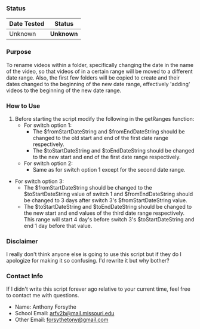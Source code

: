 ### Status
|Date Tested|Status|
|:----------|------|
|Unknown    |**Unknown**|


### Purpose

To rename videos within a folder, specifically changing the date in the name of the video, so that videos of in a certain range will be moved to a different date range. Also, the first few folders will be copied to create and their dates changed to the beginning of the new date range, effectively 'adding' videos to the beginning of the new date range.

### How to Use

1. Before starting the script modify the following in the getRanges function:
   * For switch option 1:
      * The $fromStartDateString and $fromEndDateString should be changed to the old start and end of the first date range respectively.
      * The $toStartDateString and $toEndDateString should be changed to the new start and end of the first date range respectively.
   * For switch option 2:
      * Same as for switch option 1 except for the second date range.
  * For switch option 3:
      * The $fromStartDateString should be changed to the $toStartDateString value of switch 1 and $fromEndDateString should be changed to 3 days after switch 3's $fromStartDateString value.
      * The $toStartDateString and $toEndDateString should be changed to the new start and end values of the third date range respectively. This range will start 4 day's before switch 3's $toStartDateString and end 1 day before that value.

### Disclaimer

I really don't think anyone else is going to use this script but if they do I apologize for making it so confusing. I'd rewrite it but why bother?

### Contact Info

If I didn't write this script forever ago relative to your current time, feel free to contact me with questions.
* Name: Anthony Forsythe
* School Email: arfv2b@mail.missouri.edu
* Other Email: forsythetony@gmail.com
